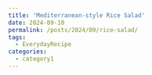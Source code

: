 ```yaml
---
title: 'Mediterranean-style Rice Salad'
date: 2024-09-10
permalink: /posts/2024/09/rice-salad/
tags:
  - EverydayRecipe
categories:
  - category1
---
```


